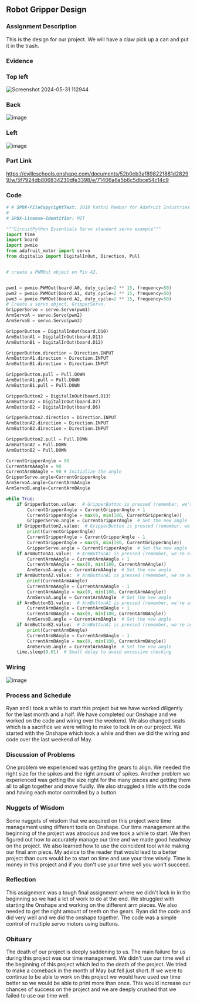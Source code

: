## Robot Gripper Design

### Assignment Description

This is the design for our project. We will have a claw pick up a can and put it in the trash.
### Evidence
### Top left
![Screenshot 2024-05-31 112944](https://github.com/rkish3721/Robot-Arm/assets/143533539/2fc78cb3-c3b4-4d7b-8184-4ee4718a973d)   
### Back
![image](https://github.com/rkish3721/Robot-Arm/assets/143533539/8f66b934-dc45-4211-ac79-1159919d017c)
### Left
![image](https://github.com/rkish3721/Robot-Arm/assets/143533539/6cd61eda-9c41-4b91-9fdf-fd9f4dd7cdef)









### Part Link 
[https://cvilleschools.onshape.com/documents/52b0cb3af898221881d28299/w/5f7924db806834230dfe3398/e/71406a6a5b6c5dbce54c14c9
]()



### Code
```python
# # SPDX-FileCopyrightText: 2018 Kattni Rembor for Adafruit Industries
#
# SPDX-License-Identifier: MIT

"""CircuitPython Essentials Servo standard servo example"""
import time
import board
import pwmio
from adafruit_motor import servo
from digitalio import DigitalInOut, Direction, Pull


# create a PWMOut object on Pin A2.


pwm1 = pwmio.PWMOut(board.A0, duty_cycle=2 ** 15, frequency=50)
pwm2 = pwmio.PWMOut(board.A1, duty_cycle=2 ** 15, frequency=50)
pwm3 = pwmio.PWMOut(board.A2, duty_cycle=2 ** 15, frequency=50)
# Create a servo object, GripperServo.
GripperServo = servo.Servo(pwm1)
ArmServoA = servo.Servo(pwm2)
ArmServoB = servo.Servo(pwm3)

GripperButton = DigitalInOut(board.D10)
ArmButtonA1 = DigitalInOut(board.D11)
ArmButtonB1 = DigitalInOut(board.D12)

GripperButton.direction = Direction.INPUT
ArmButtonA1.direction = Direction.INPUT
ArmButtonB1.direction = Direction.INPUT

GripperButton.pull = Pull.DOWN
ArmButtonA1.pull = Pull.DOWN
ArmButtonB1.pull = Pull.DOWN

GripperButton2 = DigitalInOut(board.D13)
ArmButtonA2 = DigitalInOut(board.D7)
ArmButtonB2 = DigitalInOut(board.D6)

GripperButton2.direction = Direction.INPUT
ArmButtonA2.direction = Direction.INPUT
ArmButtonB2.direction = Direction.INPUT

GripperButton2.pull = Pull.DOWN
ArmButtonA2 = Pull.DOWN
ArmButtonB2 = Pull.DOWN

CurrentGripperAngle = 90
CurrentArmAAngle = 90 
CurrentArmBAngle = 90 # Initialize the angle
GripperServo.angle=CurrentGripperAngle
ArmServoA.angle=CurrentArmAAngle
ArmServoB.angle=CurrentArmBAngle 

while True:
    if GripperButton.value:  # GripperButton is pressed (remember, we're assuming it's pull-down)
        CurrentGripperAngle = CurrentGripperAngle + 1
        CurrentGripperAngle = max(0, min(180, CurrentGripperAngle))
        GripperServo.angle = CurrentGripperAngle  # Set the new angle
    if GripperButton2.value:  # GripperButton is pressed (remember, we're assuming it's pull-down)
        print(CurrentGripperAngle)
        CurrentGripperAngle = CurrentGripperAngle - 1
        CurrentGripperAngle = max(0, min(180, CurrentGripperAngle))
        GripperServo.angle = CurrentGripperAngle  # Set the new angle
    if ArmButtonA1.value:  # ArmButtonA1 is pressed (remember, we're assuming it's pull-down)
        CurrentArmAAngle = CurrentArmAAngle + 1
        CurrentArmAAngle = max(0, min(180, CurrentArmAAngle))
        ArmServoA.angle = CurrentArmAAngle  # Set the new angle
    if ArmButtonA2.value:  # ArmButtonA1 is pressed (remember, we're assuming it's pull-down)
        print(CurrentArmAAngle)
        CurrentArmAAngle = CurrentArmAAngle - 1
        CurrentArmAAngle = max(0, min(180, CurrentArmAAngle))
        ArmServoA.angle = CurrentArmAAngle  # Set the new angle
    if ArmButtonB1.value:  # ArmButtonA1 is pressed (remember, we're assuming it's pull-down)
        CurrentArmBAngle = CurrentArmBAngle + 1
        CurrentArmBAngle = max(0, min(180, CurrentArmBAngle))
        ArmServoB.angle = CurrentArmBAngle  # Set the new angle
    if ArmButtonB2.value:  # ArmButtonA1 is pressed (remember, we're assuming it's pull-down)
        print(CurrentArmBAngle)
        CurrentArmBAngle = CurrentArmBAngle - 1
        CurrentArmBAngle = max(0, min(180, CurrentArmBAngle))
        ArmServoB.angle = CurrentArmBAngle  # Set the new angle
    time.sleep(0.01)  # Small delay to avoid excessive checking
```
### Wiring
![image](https://github.com/rkish3721/Robot-Arm/assets/143533512/517dab42-1290-40be-af97-fea0422d426a)

### Process and Schedule
Ryan and I took a while to start this project but we have worked diligently for the last month and a half. We have completed our Onshape and we worked on the code and wiring over the weekend. We also changed seats which is a sacrifice we were willing to make to lock in on our project. We started with the Onshape which took a while and then we did the wiring and code over the last weekend of May. 

### Discussion of Problems
One problem we experienced was getting the gears to align. We needed the right size for the spikes and the right amount of spikes. Another problem we experienced was getting the size right for the many pieces and getting them all to align together and move fluidly. We also struggled a little with the code and having each motor controlled by a button.

### Nuggets of Wisdom
Some nuggets of wisdom that we acquired on this project were time management using different tools on Onshape. Our time management at the beginning of the project was atrocious and we took a while to start. We then figured out how to accurately manage our time and we made good headway on the project. We also learned how to use the coincident tool while making our final arm piece. My advice to the reader that would lead to a better project than ours would be to start on time and use your time wisely. Time is money in this project and if you don't use your time well you won't succeed. 

### Reflection
This assignment was a tough final assignment where we didn't lock in in the beginning so we had a lot of work to do at the end. We struggled with starting the Onshape and working on the different arm pieces. We also needed to get the right amount of teeth on the gears. Ryan did the code and did very well and we did the onshape together. The code was a simple control of multiple servo motors using buttons.

### Obituary
The death of our project is deeply saddening to us. The main failure for us during this project was our time management. We didn't use our time well at the beginning of this project which led to the death of the project. We tried to make a comeback in the month of May but fell just short. If we were to continue to be able to work on this project we would have used our time better so we would be able to print more than once. This would increase our chances of success on the project and we are deeply crushed that we failed to use our time well.

